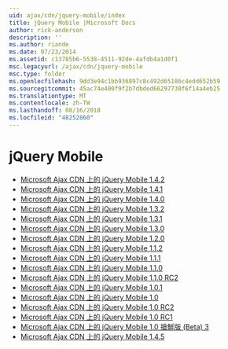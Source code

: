 ```yaml
---
uid: ajax/cdn/jquery-mobile/index
title: jQuery Mobile |Microsoft Docs
author: rick-anderson
description: ''
ms.author: riande
ms.date: 07/23/2014
ms.assetid: c13785b6-5538-4511-92de-4afdb4a1d0f1
msc.legacyurl: /ajax/cdn/jquery-mobile
msc.type: folder
ms.openlocfilehash: 9dd3e94c1bb936897c8c492d65186c4edd652b59
ms.sourcegitcommit: 45ac74e400f9f2b7dbded66297730f6f14a4eb25
ms.translationtype: MT
ms.contentlocale: zh-TW
ms.lasthandoff: 08/16/2018
ms.locfileid: "48252860"
---
```

<a name="jquery-mobile"></a>jQuery Mobile
====================
- [Microsoft Ajax CDN 上的 jQuery Mobile 1.4.2](cdnjquerymobile142.md)
- [Microsoft Ajax CDN 上的 jQuery Mobile 1.4.1](cdnjquerymobile141.md)
- [Microsoft Ajax CDN 上的 jQuery Mobile 1.4.0](cdnjquerymobile140.md)
- [Microsoft Ajax CDN 上的 jQuery Mobile 1.3.2](cdnjquerymobile132.md)
- [Microsoft Ajax CDN 上的 jQuery Mobile 1.3.1](cdnjquerymobile131.md)
- [Microsoft Ajax CDN 上的 jQuery Mobile 1.3.0](cdnjquerymobile130.md)
- [Microsoft Ajax CDN 上的 jQuery Mobile 1.2.0](cdnjquerymobile120.md)
- [Microsoft Ajax CDN 上的 jQuery Mobile 1.1.2](cdnjquerymobile112.md)
- [Microsoft Ajax CDN 上的 jQuery Mobile 1.1.1](cdnjquerymobile111.md)
- [Microsoft Ajax CDN 上的 jQuery Mobile 1.1.0](cdnjquerymobile110.md)
- [Microsoft Ajax CDN 上的 jQuery Mobile 1.1.0 RC2](cdnjquerymobile110rc2.md)
- [Microsoft Ajax CDN 上的 jQuery Mobile 1.0.1](cdnjquerymobile101.md)
- [Microsoft Ajax CDN 上的 jQuery Mobile 1.0](cdnjquerymobile10.md)
- [Microsoft Ajax CDN 上的 jQuery Mobile 1.0 RC2](cdnjquerymobile10rc2.md)
- [Microsoft Ajax CDN 上的 jQuery Mobile 1.0 RC1](cdnjquerymobile10rc1.md)
- [Microsoft Ajax CDN 上的 jQuery Mobile 1.0 搶鮮版 (Beta) 3](cdnjquerymobile10b3.md)
- [Microsoft Ajax CDN 上的 jQuery Mobile 1.4.5](cdnjquerymobile145.md)
